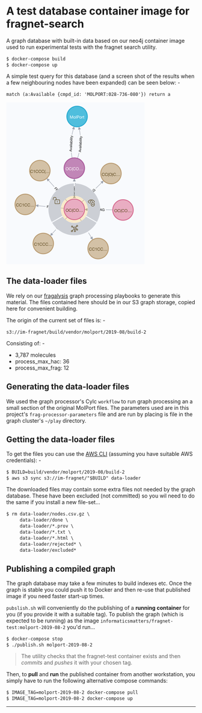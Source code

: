 # A test database container image for fragnet-search
A graph database with built-in data based on our neo4j container image
used to run experimental tests with the fragnet search utility.

    $ docker-compose build
    $ docker-compose up
    
A simple test query for this database (and a screen shot of the results
when a few neighbouring nodes have been expanded) can be seen below: -

    match (a:Available {cmpd_id: 'MOLPORT:028-736-080'}) return a
    
![MOLPORT:028-736-080](028-736-080.png "MOLPORT:028-736-080")

## The data-loader files
We rely on our [fragalysis] graph processing playbooks to generate this
material. The files contained here should be in our S3 graph storage,
copied here for convenient building.

The origin of the current set of files is: -

    s3://im-fragnet/build/vendor/molport/2019-08/build-2

Consisting of: -

-   3,787 molecules
-   process_max_hac: 36
-   process_max_frag: 12
 
## Generating the data-loader files
We used the graph processor's Cylc `workflow` to run graph processing an a
small section of the original MolPort files. The parameters used
are in this project's `frag-processor-parameters` file and are run by placing
is file in the graph cluster's `~/play` directory.

## Getting the data-loader files
To get the files you can use the [AWS CLI]
(assuming you have suitable AWS credentials): -

    $ BUILD=build/vendor/molport/2019-08/build-2
    $ aws s3 sync s3://im-fragnet/"$BUILD" data-loader

The downloaded files may contain some extra files not needed by the graph
database. These have been excluded (not committed) so you wil need to do
the same if you install a new file-set...

    $ rm data-loader/nodes.csv.gz \
         data-loader/done \
         data-loader/*.prov \
         data-loader/*.txt \
         data-loader/*.html \
         data-loader/rejected* \
         data-loader/excluded*

## Publishing a compiled graph
The graph database may take a few minutes to build indexes etc. Once the graph
is stable you could push it to Docker and then re-use that published image
if you need faster start-up times.

`pubslish.sh` will conveniently do the publishing of a **running container**
for you (if you provide it with a suitable tag). To publish the graph (which
is expected to be running) as the image
`informaticsmatters/fragnet-test:molport-2019-08-2` you'd run...

    $ docker-compose stop
    $ ./publish.sh molport-2019-08-2

>   The utility checks that the fragnet-test container exists and then
    _commits_ and _pushes_ it with your chosen tag.

Then, to **pull** and **run** the published container from another workstation,
you simply have to run the following alternative compose commands:

    $ IMAGE_TAG=molport-2019-08-2 docker-compose pull
    $ IMAGE_TAG=molport-2019-08-2 docker-compose up

---

[aws cli]: https://pypi.org/project/awscli/
[fragalysis]: https://github.com/InformaticsMatters/fragalysis/tree/1-fragnet
